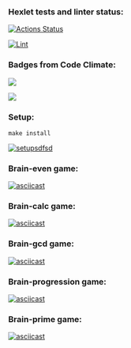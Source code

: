 ### Hexlet tests and linter status:
[![Actions Status](https://github.com/Michael-Melnik/php-project-lvl1/workflows/hexlet-check/badge.svg)](https://github.com/Michael-Melnik/php-project-lvl1/actions)

[![Lint](https://github.com/Michael-Melnik/php-project-lvl1/workflows/lint/badge.svg)](https://github.com/Michael-Melnik/php-project-lvl1/actions/workflows/lint.yml)

### Badges from Code Climate:
<a href="https://codeclimate.com/github/Michael-Melnik/php-project-lvl1/maintainability"><img src="https://api.codeclimate.com/v1/badges/1ec87ff213eca9345a9e/maintainability" /></a>

<a href="https://codeclimate.com/github/Michael-Melnik/php-project-lvl1/test_coverage"><img src="https://api.codeclimate.com/v1/badges/1ec87ff213eca9345a9e/test_coverage" /></a>
### Setup:
```make install```

[![setupsdfsd](https://asciinema.org/a/lm67Dmys4cOcT2Tvjj2iy5HQW.svg)](https://asciinema.org/a/lm67Dmys4cOcT2Tvjj2iy5HQW)

### Brain-even game:
[![asciicast](https://asciinema.org/a/Csp6eUFvETpKYu7GYZErhuCrP.svg)](https://asciinema.org/a/Csp6eUFvETpKYu7GYZErhuCrP)

### Brain-calc game:
[![asciicast](https://asciinema.org/a/8mpgaMR2SiXd7bqcwrfcrxpoa.svg)](https://asciinema.org/a/8mpgaMR2SiXd7bqcwrfcrxpoa)

### Brain-gcd game:
[![asciicast](https://asciinema.org/a/ZVAtTsMNqeUNKc20UsZnvL7Mn.svg)](https://asciinema.org/a/ZVAtTsMNqeUNKc20UsZnvL7Mn)

### Brain-progression game:
[![asciicast](https://asciinema.org/a/mzN0LbTevGYCSuSH7aEe1afoh.svg)](https://asciinema.org/a/mzN0LbTevGYCSuSH7aEe1afoh)

### Brain-prime game:
[![asciicast](https://asciinema.org/a/GuLpqOi349YAMFJ0r8wv8zGBV.svg)](https://asciinema.org/a/GuLpqOi349YAMFJ0r8wv8zGBV)